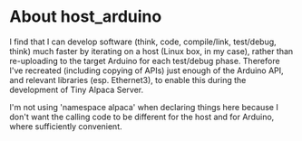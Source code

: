 # About host_arduino

I find that I can develop software (think, code, compile/link, test/debug,
think) much faster by iterating on a host (Linux box, in my case), rather than
re-uploading to the target Arduino for each test/debug phase. Therefore I've
recreated (including copying of APIs) just enough of the Arduino API, and
relevant libraries (esp. Ethernet3), to enable this during the development of
Tiny Alpaca Server.

I'm not using 'namespace alpaca' when declaring things here because I don't want
the calling code to be different for the host and for Arduino, where
sufficiently convenient.
